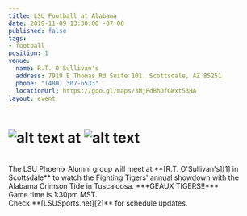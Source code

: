 ```yaml
---
title: LSU Football at Alabama
date: 2019-11-09 13:30:00 -07:00
published: false
tags:
- football
position: 1
venue:
  name: R.T. O'Sullivan's
  address: 7919 E Thomas Rd Suite 101, Scottsdale, AZ 85251
  phone: "(480) 307-6533"
  locationUrl: https://goo.gl/maps/3MjPdBhDfGWxt53HA
layout: event
---
```


# ![alt text](https://lsu-phoenix-alumni.github.io/assets/img/LSUTigers.png "LSU Fighting Tigers") at ![alt text](https://lsu-phoenix-alumni.github.io/assets/img/AlabamaCrimsonTide.png "Alabama Crimson Tide")  
<br>
The LSU Phoenix Alumni group will meet at **[R.T. O'Sullivan's][1] in Scottsdale** to watch the Fighting Tigers' annual showdown with the Alabama Crimson Tide in Tuscaloosa. ***GEAUX TIGERS!!***  
<br>
Game time is 1:30pm MST.  
<br>
Check **[LSUSports.net][2]** for schedule updates.  

[1]: https://scottsdale.rtosullivans.com/ "RTO Scottsdale website"
[2]: http://www.lsusports.net/SportSelect.dbml?SPID=2164&SPSID=27811&DB_OEM_ID=5200&_ga=2.61742444.1994479276.1565745145-1475237789.1565745143 "THE OFFICIAL SITE OF LSU ATHLETICS"